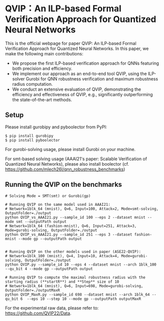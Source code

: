 # QVIP：An ILP-based Formal Verification Approach for Quantized Neural Networks
This is the official webpage for paper QVIP: An ILP-based Formal Verification Approach for Quantized Neural Networks. In this paper, we make the following main contributions:
- We propose the first ILP-based verification approach for QNNs featuring both precision and efficiency.
- We implement our approach as an end-to-end tool QVIP, using the ILP-solver Gurobi for QNN robustness verification and maximum robustness radius computation.
- We conduct an extensive evaluation of QVIP, demonstrating the efficiency and effectiveness of QVIP, e.g., significantly outperforming the state-of-the-art methods.
## Setup
Please install gurobipy and pyboolector from PyPI:
```shell script
$ pip install gurobipy
$ pip install pyboolector
```

For gurobi-solving usage, please install Gurobi on your machine.

For smt-based solving usage (AAAI21's paper: Scalable Verification of Quantized Neural Networks), please also install boolector (cf. https://github.com/mlech26l/qnn_robustness_benchmarks) 
## Running the QVIP on the benchmarks

```shell script
# Solving Mode = SMT(smt) or Gurobi(gp)

# Running QVIP on the same model used in AAAI21: 
# Network=1blk_64 (mnist), Q=6, Input=100, Attack=2, Mode=smt-solving, OutputFolder=./output
python QVIP_vs_AAAI21.py --sample_id 100 --eps 2 --dataset mnist --mode smt --outputPath output
# Network=1blk_64 (fashion-mnist), Q=6, Input=251, Attack=3, Mode=gurobi-solving, OutputFolder=./output
python QVIP_vs_AAAI21.py --sample_id 251 --eps 3 --dataset fashion-mnist --mode gp --outputPath output


# Running QVIP on the other models used in paper (ASE22-QVIP): 
# Network=1blk_100 (mnist), Q=4, Input=10, Attack=4, Mode=gurobi-solving, OutputFolder=./output
python QVIP.py --sample_id 10 --eps 4 --dataset mnist --arch 1blk_100 --qu_bit 4 --mode gp --outputPath output

# Running QVIP to compute the maximal robustness radius with the starting radius (**startR**) and **Step** size of 10
# Network=1blk_64 (mnist), Q=6, Input=698, Mode=gurobi-solving, OutputFolder=./outputMaxR
python QVIP_MaxR.py --sample_id 698 --dataset mnist --arch 1blk_64 --qu_bit 6  --eps 10 --step 10 --mode gp --outputPath outputMaxR
```
For the experimental raw data, please refer to: https://github.com/QVIP22/Data.
